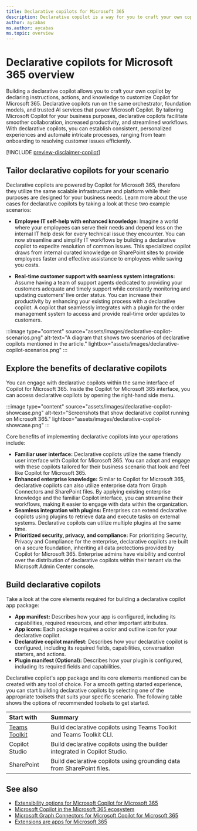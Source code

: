 ```yaml
---
title: Declarative copilots for Microsoft 365
description: Declarative copilot is a way for you to craft your own copilot by declaring instructions, actions, and knowledge to customize Copilot for Microsoft 365.
author: aycabas
ms.author: aycabas
ms.topic: overview
---
```


# Declarative copilots for Microsoft 365 overview

Building a declarative copilot allows you to craft your own copilot by declaring instructions, actions, and knowledge to customize Copilot for Microsoft 365. Declarative copilots run on the same orchestrator, foundation models, and trusted AI services that power Microsoft Copilot. By tailoring Microsoft Copilot for your business purposes, declarative copilots facilitate smoother collaboration, increased productivity, and streamlined workflows. With declarative copilots, you can establish consistent, personalized experiences and automate intricate processes, ranging from team onboarding to resolving customer issues efficiently.

[!INCLUDE [preview-disclaimer-copilot](includes/preview-disclaimer-copilot.md)]

## Tailor declarative copilots for your scenario

Declarative copilots are powered by Copilot for Microsoft 365, therefore they utilize the same scalable infrastructure and platform while their purposes are designed for your business needs. Learn more about the use cases for declarative copilots by taking a look at these two example scenarios:

- **Employee IT self-help with enhanced knowledge:** Imagine a world where your employees can serve their needs and depend less on the internal IT help desk for every technical issue they encounter. You can now streamline and simplify IT workflows by building a declarative copilot to expedite resolution of common issues. This specialized copilot draws from internal curated knowledge on SharePoint sites to provide employees faster and effective assistance to employees while saving you costs.

- **Real-time customer support with seamless system integrations:** Assume having a team of support agents dedicated to providing your customers adequate and timely support while constantly monitoring and updating customers' live order status. You can increase their productivity by enhancing your existing process with a declarative copilot. A copilot that seamlessly integrates with a plugin for the order management system to access and provide real-time order updates to customers.

:::image type="content" source="assets/images/declarative-copilot-scenarios.png" alt-text="A diagram that shows two scenarios of declarative copilots mentioned in the article." lightbox="assets/images/declarative-copilot-scenarios.png" :::

## Explore the benefits of declarative copilots

You can engage with declarative copilots within the same interface of Copilot for Microsoft 365. Inside the Copilot for Microsoft 365 interface, you can access declarative copilots by opening the right-hand side menu.

:::image type="content" source="assets/images/declarative-copilot-showcase.png" alt-text="Screenshots that show declarative copilot running on Microsoft 365." lightbox="assets/images/declarative-copilot-showcase.png" :::

Core benefits of implementing declarative copilots into your operations include:

- **Familiar user interface:** Declarative copilots utilize the same friendly user interface with Copilot for Microsoft 365. You can adopt and engage with these copilots tailored for their business scenario that look and feel like Copilot for Microsoft 365.
- **Enhanced enterprise knowledge:** Similar to Copilot for Microsoft 365, declarative copilots can also utilize enterprise data from Graph Connectors and SharePoint files. By applying existing enterprise knowledge and the familiar Copilot interface, you can streamline their workflows, making it easier to engage with data within the organization.
- **Seamless integration with plugins:** Enterprises can extend declarative copilots using plugins to retrieve data and execute tasks on external systems. Declarative copilots can utilize multiple plugins at the same time.
- **Prioritized security, privacy, and compliance:** For prioritizing Security, Privacy and Compliance for the enterprise, declarative copilots are built on a secure foundation, inheriting all data protections provided by Copilot for Microsoft 365. Enterprise admins have visibility and control over the distribution of declarative copilots within their tenant via the Microsoft Admin Center console.

## Build declarative copilots

Take a look at the core elements required for building a declarative copilot app package:

- **App manifest:** Describes how your app is configured, including its capabilities, required resources, and other important attributes.
- **App icons:** Each package requires a color and outline icon for your declarative copilot.
- **Declarative copilot manifest:** Describes how your declarative copilot is configured, including its required fields, capabilities, conversation starters, and actions.
- **Plugin manifest (Optional):** Describes how your plugin is configured, including its required fields and capabilities.

Declarative copilot's app package and its core elements mentioned can be created with any tool of choice. For a smooth getting started experience, you can start building declarative copilots by selecting one of the appropriate toolsets that suits your specific scenario. The following table shows the options of recommended toolsets to get started.

| **Start with** | **Summary** |
|:------------|:------------|
| [Teams Toolkit](./ttk-declarative-copilot-getting-started.md) | Build declarative copilots using Teams Toolkit and Teams Toolkit CLI. |
| Copilot Studio | Build declarative copilots using the builder integrated in Copilot Studio. |
| SharePoint | Build declarative copilots using grounding data from SharePoint files. |

## See also

- [Extensibility options for Microsoft Copilot for Microsoft 365](decision-guide.md)
- [Microsoft Copilot in the Microsoft 365 ecosystem](ecosystem.md)
- [Microsoft Graph Connectors for Microsoft Copilot for Microsoft 365](overview-graph-connector.md)
- [Extensions are apps for Microsoft 365](extensions-are-apps.md)